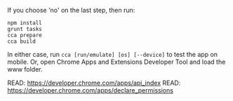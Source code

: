 If you choose 'no' on the last step, then run:
```
npm install
grunt tasks
cca prepare
cca build
```

In either case, run ```cca [run/emulate] [os] [--device]``` to test the app on mobile. Or, open Chrome Apps and Extensions Developer Tool and load the www folder.

READ: https://developer.chrome.com/apps/api_index
READ: https://developer.chrome.com/apps/declare_permissions
